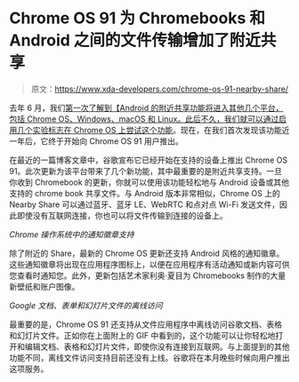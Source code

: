 # Chrome OS 91 为 Chromebooks 和 Android 之间的文件传输增加了附近共享

> 原文：<https://www.xda-developers.com/chrome-os-91-nearby-share/>

去年 6 月，我们[第一次了解到【Android 的附近共享功能将进入其他几个平台，包括 Chrome OS、Windows、macOS 和 Linux。此后不久，我们就可以通过启用几个实验标志在 Chrome OS 上](https://www.xda-developers.com/android-nearby-share-file-sharing-chrome-os-windows-macos-linux-chrome/)[尝试这个功能](https://www.xda-developers.com/chrome-os-supports-google-nearby-share-file-sharing-feature/)。现在，在我们首次发现该功能近一年后，它终于开始向 Chrome OS 91 用户推出。

在最近的一篇博客文章中，谷歌宣布它已经开始在支持的设备上推出 Chrome OS 91。此次更新为该平台带来了几个新功能，其中最重要的是附近共享支持。一旦你收到 Chromebook 的更新，你就可以使用该功能轻松地与 Android 设备或其他支持的 chrome book 共享文件。与 Android 版本非常相似，Chrome OS 上的 Nearby Share 可以通过蓝牙、蓝牙 LE、WebRTC 和点对点 Wi-Fi 发送文件，因此即使没有互联网连接，你也可以将文件传输到连接的设备上。

*Chrome 操作系统中的通知徽章支持*

除了附近的 Share，最新的 Chrome OS 更新还支持 Android 风格的通知徽章。这些通知徽章将出现在应用程序图标上，以便在应用程序有活动通知或新内容可供您查看时通知您。此外，更新包括艺术家利奥·夏目为 Chromebooks 制作的大量新壁纸和账户图像。

*Google 文档、表单和幻灯片文件的离线访问*

最重要的是，Chrome OS 91 还支持从文件应用程序中离线访问谷歌文档、表格和幻灯片文件。正如你在上面附上的 GIF 中看到的，这个功能可以让你轻松地打开和编辑文档、表格和幻灯片文件，即使你没有连接到互联网。与上面提到的其他功能不同，离线文件访问支持目前还没有上线。谷歌将在本月晚些时候向用户推出这项服务。